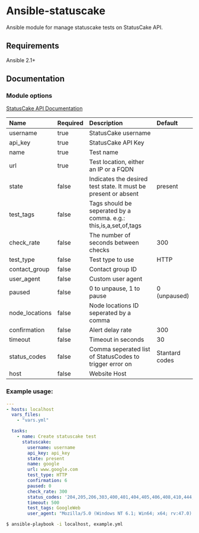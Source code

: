 # Ansible-statuscake

Ansible module for manage statuscake tests on StatusCake API.

## Requirements

Ansible 2.1+

## Documentation

### Module options

[StatusCake API Documentation](https://www.statuscake.com/api)

| Name                 | Required | Description                                                                                   | Default        |
|:---------------------|:---------|:----------------------------------------------------------------------------------------------|:---------------|
| username             | true     | StatusCake username                                                                           |                |
| api_key              | true     | StatusCake API Key                                                                            |                |
| name                 | true     | Test name                                                                                     |                |
| url                  | true     | Test location, either an IP or a FQDN                                                         |                |
| state                | false    | Indicates the desired test state. It must be present or absent                                | present        |
| test_tags            | false    | Tags should be seperated by a comma. e.g.: this,is,a,set,of,tags                              |                |
| check_rate           | false    | The number of seconds between checks                                                          | 300            |
| test_type            | false    | Test type to use                                                                              | HTTP           |
| contact_group        | false    | Contact group ID                                                                              |                |
| user_agent           | false    | Custom user agent                                                                             |                |
| paused               | false    | 0 to unpause, 1 to pause                                                                      | 0 (unpaused)   |
| node_locations       | false    | Node locations ID seperated by a comma                                                        |                |
| confirmation         | false    | Alert delay rate                                                                              | 300            |
| timeout              | false    | Timeout in seconds                                                                            | 30             |
| status_codes         | false    | Comma seperated list of StatusCodes to trigger error on                                       | Stantard codes |
| host                 | false    | Website Host                                                                                  |                |

### Example usage:

``` yml
---
- hosts: localhost
  vars_files:
    - "vars.yml"

  tasks:
    - name: Create statuscake test
      statuscake: 
        username: username
        api_key: api_key
        state: present
        name: google
        url: www.google.com
        test_type: HTTP
        confirmation: 6
        paused: 0
        check_rate: 300
        status_codes: '204,205,206,303,400,401,404,405,406,408,410,444,429,494,495,496,499,500,501,502,504,505,506,507,511,598,599'
        timeout: 500
        test_tags: GoogleWeb
        user_agent: "Mozilla/5.0 (Windows NT 6.1; Win64; x64; rv:47.0) Gecko/20100101 Firefox/47.0"
```

``` bash
$ ansible-playbook -i localhost, example.yml
```

